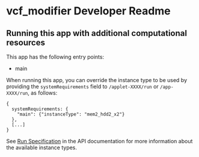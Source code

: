 # vcf_modifier Developer Readme

<!--
TODO: Please edit this Readme.developer.md file to include information
for developers or advanced users, for example:

* Information about app internals and implementation details
* How to report bugs or contribute to development
-->

## Running this app with additional computational resources

This app has the following entry points:

* main

When running this app, you can override the instance type to be used by
providing the ``systemRequirements`` field to ```/applet-XXXX/run``` or
```/app-XXXX/run```, as follows:

    {
      systemRequirements: {
        "main": {"instanceType": "mem2_hdd2_x2"}
      },
      [...]
    }

See <a
href="https://documentation.dnanexus.com/developer/api/running-analyses/io-and-run-specifications#run-specification">Run
Specification</a> in the API documentation for more information about the
available instance types.
